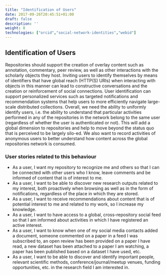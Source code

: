 ```yaml
---
title: "Identification of Users"
date: 2017-09-26T20:45:51+01:00
draft: false
description: ''
weight: 8
technologies: ["orcid","social-network-identities","webid"]
---
```


## Identification of Users
Repositories should support the creation of overlay content such as annotation, commentary, peer review, as well as other interactions with the scholarly objects they host. Inviting users to identify themselves by means of identifiers that have global reach (HTTP(S) URIs) when interacting with objects in this manner can lead to constructive conversations and the creation or reinforcement of social connections. User identification can support personalized services such as targeted notifications and recommendation systems that help users to more efficiently navigate large-scale distributed collections. Overall, we need the ability to uniformly identify users, i.e. the ability to understand that particular activities performed in any of the repositories in the network belong to the same user (regardless of whether the user is authenticated or not). This will add a global dimension to repositories and help to move beyond the status quo that is perceived to be largely silo-ed. We also want to record activities of anonymous users to better understand how content across the global repositories network is consumed.


### User stories related to this behaviour
* As a user, I want my repository to recognize me and others so that I can be connected with other users who I know, leave comments and be informed of content that is of interest to me.
* As a user, I want to be able to discover new research outputs related to my interest, both proactively when browsing as well as in the form of notifications, regardless of the place in which they are stored.
* As a user, I want to receive recommendations about content that is of potential interest to me and related to my work, so I increase my knowledge.
* As a user, I want to have access to a global, cross-repository social feed so that I am informed about activities in which I have registered an active interest. 
* As a user, I want to know when one of my social media contacts added a document, someone commented on a paper in a feed I was subscribed to, an open review has been provided on a paper I have read, a new dataset has been attached to a paper I am watching, a paper has been published based on a dataset I have used, etc.
* As a user, I want to be able to discover and identify important people, relevant scientific methods, conference/journal/meetup venues, funding opportunities, etc. in the research field I am interested in. 
